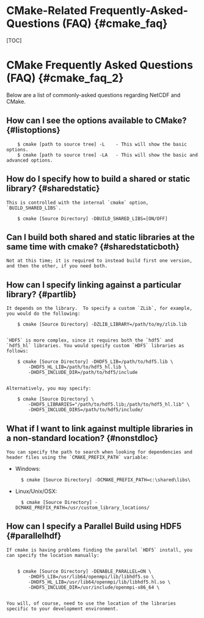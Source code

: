 CMake-Related Frequently-Asked-Questions (FAQ) {#cmake_faq}
==============================================

[TOC]

# CMake Frequently Asked Questions (FAQ) {#cmake_faq_2}

Below are a list of commonly-asked questions regarding NetCDF and CMake.

## How can I see the options available to CMake? {#listoptions}

        $ cmake [path to source tree] -L	- This will show the basic options.
        $ cmake [path to source tree] -LA	- This will show the basic and advanced options.


## How do I specify how to build a shared or static library? {#sharedstatic}

    This is controlled with the internal `cmake` option, `BUILD_SHARED_LIBS`.

        $ cmake [Source Directory] -DBUILD_SHARED_LIBS=[ON/OFF]
	

## Can I build both shared and static libraries at the same time with cmake? {#sharedstaticboth}

    Not at this time; it is required to instead build first one version, and then the other, if you need both.

## How can I specify linking against a particular library? {#partlib}

    It depends on the library.  To specify a custom `ZLib`, for example, you would do the following:
		
        $ cmake [Source Directory] -DZLIB_LIBRARY=/path/to/my/zlib.lib
        

    `HDF5` is more complex, since it requires both the `hdf5` and `hdf5_hl` libraries. You would specify custom `HDF5` libraries as follows:
		
        $ cmake [Source Directory] -DHDF5_LIB=/path/to/hdf5.lib \
            -DHDF5_HL_LIB=/path/to/hdf5_hl.lib \
            -DHDF5_INCLUDE_DIR=/path/to/hdf5/include


    Alternatively, you may specify:
		
        $ cmake [Source Directory] \
            -DHDF5_LIBRARIES="/path/to/hdf5.lib;/path/to/hdf5_hl.lib" \
            -DHDF5_INCLUDE_DIRS=/path/to/hdf5/include/
		
## What if I want to link against multiple libraries in a non-standard location? {#nonstdloc}

    You can specify the path to search when looking for dependencies and header files using the `CMAKE_PREFIX_PATH` variable:
	
* Windows:	
    
        $ cmake [Source Directory] -DCMAKE_PREFIX_PATH=c:\shared\libs\
	
		
* Linux/Unix/OSX:

        $ cmake [Source Directory] -DCMAKE_PREFIX_PATH=/usr/custom_library_locations/		
		

## How can I specify a Parallel Build using HDF5 {#parallelhdf}
	
    If cmake is having problems finding the parallel `HDF5` install, you can specify the location manually:

	
        $ cmake [Source Directory] -DENABLE_PARALLEL=ON \
            -DHDF5_LIB=/usr/lib64/openmpi/lib/libhdf5.so \
            -DHDF5_HL_LIB=/usr/lib64/openmpi/lib/libhdf5.hl.so \
            -DHDF5_INCLUDE_DIR=/usr/include/openmpi-x86_64 \
		

    You will, of course, need to use the location of the libraries specific to your development environment.